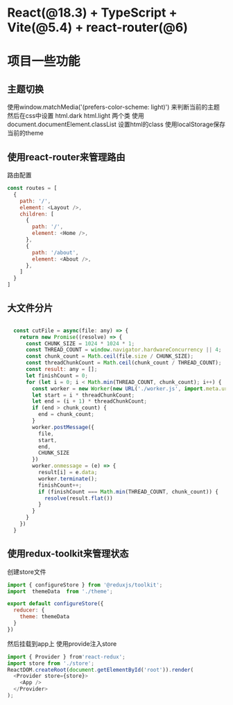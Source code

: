 # React(@18.3) + TypeScript + Vite(@5.4) + react-router(@6)
# 项目一些功能
## 主题切换
  使用window.matchMedia('(prefers-color-scheme: light)') 来判断当前的主题
  然后在css中设置 html.dark  html.light 两个类  使用 document.documentElement.classList 设置html的class
  使用localStorage保存当前的theme
## 使用react-router来管理路由
  路由配置
  ```js
  const routes = [
    {
      path: '/',
      element: <Layout />,
      children: [
        {
          path: '/',
          element: <Home />,
        },
        {
          path: '/about',
          element: <About />,
        },
      ]
    }
  ]
```
## 大文件分片
```js

  const cutFile = async(file: any) => {
    return new Promise((resolve) => {
      const CHUNK_SIZE = 1024 * 1024 * 1;
      const THREAD_COUNT = window.navigator.hardwareConcurrency || 4;
      const chunk_count = Math.ceil(file.size / CHUNK_SIZE);
      const threadChunkCount = Math.ceil(chunk_count / THREAD_COUNT);
      const result: any = [];
      let finishCount = 0;
      for (let i = 0; i < Math.min(THREAD_COUNT, chunk_count); i++) {
        const worker = new Worker(new URL('./worker.js', import.meta.url),{type:'module'});
        let start = i * threadChunkCount;
        let end = (i + 1) * threadChunkCount;
        if (end > chunk_count) {
          end = chunk_count;
        }
        worker.postMessage({
          file,
          start,
          end,
          CHUNK_SIZE
        })
        worker.onmessage = (e) => {
          result[i] = e.data;
          worker.terminate();
          finishCount++;
          if (finishCount === Math.min(THREAD_COUNT, chunk_count)) {
            resolve(result.flat())
          }
        }
      }
    })
  }
```

## 使用redux-toolkit来管理状态
创建store文件 
```js
import { configureStore } from '@reduxjs/toolkit';
import  themeData  from './theme';

export default configureStore({
  reducer: {
    theme: themeData
  }
})
```
然后挂载到app上 使用provide注入store
```js
import { Provider } from'react-redux';
import store from './store';
ReactDOM.createRoot(document.getElementById('root')).render(
  <Provider store={store}>
    <App />
  </Provider>
);
```


       



